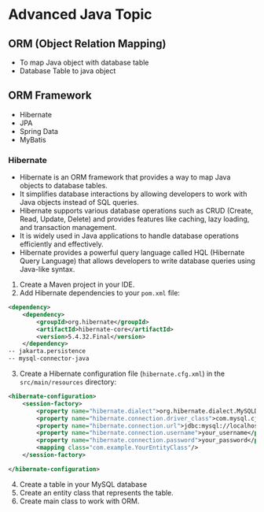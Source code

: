 # Advanced Java Topic

## ORM (Object Relation Mapping)
- To map Java object with database table
- Database Table to java object

## ORM Framework
- Hibernate
- JPA
- Spring Data
- MyBatis

### Hibernate
- Hibernate is an ORM framework that provides a way to map Java objects to database tables.
- It simplifies database interactions by allowing developers to work with Java objects instead of SQL queries.
- Hibernate supports various database operations such as CRUD (Create, Read, Update, Delete) and provides features like caching, lazy loading, and transaction management.
- It is widely used in Java applications to handle database operations efficiently and effectively.
- Hibernate provides a powerful query language called HQL (Hibernate Query Language) that allows developers to write database queries using Java-like syntax.
 
1. Create a Maven project in your IDE.
2. Add Hibernate dependencies to your `pom.xml` file:
```xml
<dependency>
    <dependency>
        <groupId>org.hibernate</groupId>
        <artifactId>hibernate-core</artifactId>
        <version>5.4.32.Final</version>
    </dependency>
-- jakarta.persistence
-- mysql-connector-java
```
3. Create a Hibernate configuration file (`hibernate.cfg.xml`) in the `src/main/resources` directory:
```xml
<hibernate-configuration>
    <session-factory>
        <property name="hibernate.dialect">org.hibernate.dialect.MySQLDialect</property>
        <property name="hibernate.connection.driver_class">com.mysql.cj.jdbc.Driver</property>
        <property name="hibernate.connection.url">jdbc:mysql://localhost:3306/your_database</property>
        <property name="hibernate.connection.username">your_username</property>
        <property name="hibernate.connection.password">your_password</property>
        <mapping class="com.example.YourEntityClass"/>
    </session-factory>

</hibernate-configuration>
``` 
4. Create a table in your MySQL database
5. Create an entity class that represents the table.
6. Create main class to work with ORM.

